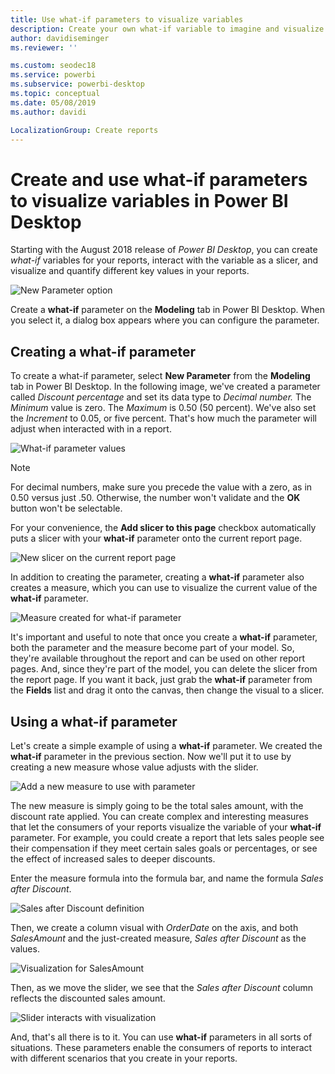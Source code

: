 ```yaml
---
title: Use what-if parameters to visualize variables
description: Create your own what-if variable to imagine and visualize variables in Power BI reports
author: davidiseminger
ms.reviewer: ''

ms.custom: seodec18
ms.service: powerbi
ms.subservice: powerbi-desktop
ms.topic: conceptual
ms.date: 05/08/2019
ms.author: davidi

LocalizationGroup: Create reports
---
```

# Create and use what-if parameters to visualize variables in Power BI Desktop

Starting with the August 2018 release of *Power BI Desktop*, you can create *what-if* variables for your reports, interact with the variable as a slicer, and visualize and quantify different key values in your reports.

![New Parameter option](media/desktop-what-if/what-if_01.png)

Create a **what-if** parameter on the **Modeling** tab in Power BI Desktop. When you select it, a dialog box appears where you can configure the parameter.

## Creating a what-if parameter

To create a what-if parameter, select **New Parameter** from the **Modeling** tab in Power BI Desktop. In the following image, we've created a parameter called *Discount percentage* and set its data type to *Decimal number.* The *Minimum* value is zero. The *Maximum* is 0.50 (50 percent). We've also set the *Increment* to 0.05, or five percent. That's how much the parameter will adjust when interacted with in a report.

![What-if parameter values](media/desktop-what-if/what-if_02.png)

> [!NOTE]
> For decimal numbers, make sure you precede the value with a zero, as in 0.50 versus just .50. Otherwise, the number won't validate and the **OK** button won't be selectable.
> 
> 

For your convenience, the **Add slicer to this page** checkbox automatically puts a slicer with your **what-if** parameter onto the current report page.

![New slicer on the current report page](media/desktop-what-if/what-if_03.png)

In addition to creating the parameter, creating a **what-if** parameter also creates a measure, which you can use to visualize the current value of the **what-if** parameter.

![Measure created for what-if parameter](media/desktop-what-if/what-if_04.png)

It's important and useful to note that once you create a **what-if** parameter, both the parameter and the measure become part of your model. So, they're available throughout the report and can be used on other report pages. And, since they're part of the model, you can delete the slicer from the report page. If you want it back, just grab the **what-if** parameter from the **Fields** list and drag it onto the canvas, then change the visual to a slicer.

## Using a what-if parameter

Let's create a simple example of using a **what-if** parameter. We created the **what-if** parameter in the previous section. Now we'll put it to use by creating a new measure whose value adjusts with the slider.

![Add a new measure to use with parameter](media/desktop-what-if/what-if_05.png)

The new measure is simply going to be the total sales amount, with the discount rate applied. You can create complex and interesting measures that let the consumers of your reports visualize the variable of your **what-if** parameter. For example, you could create a report that lets sales people see their compensation if they meet certain sales goals or percentages, or see the effect of increased sales to deeper discounts.

Enter the measure formula into the formula bar, and name the formula *Sales after Discount*.

![Sales after Discount definition](media/desktop-what-if/what-if_06.png)

Then, we create a column visual with *OrderDate* on the axis, and both *SalesAmount* and the just-created measure, *Sales after Discount* as the values.

![Visualization for SalesAmount](media/desktop-what-if/what-if_07.png)

Then, as we move the slider, we see that the *Sales after Discount* column reflects the discounted sales amount.

![Slider interacts with visualization](media/desktop-what-if/what-if_08.png)

And, that's all there is to it. You can use **what-if** parameters in all sorts of situations. These parameters enable the consumers of reports to interact with different scenarios that you create in your reports.
